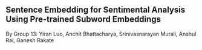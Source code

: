 Sentence Embedding for Sentimental Analysis Using Pre-trained Subword Embeddings
---
By Group 13: Yiran Luo, Anchit Bhattacharya, Srinivasnarayan Murali, Anshul Rai, Ganesh Rakate
